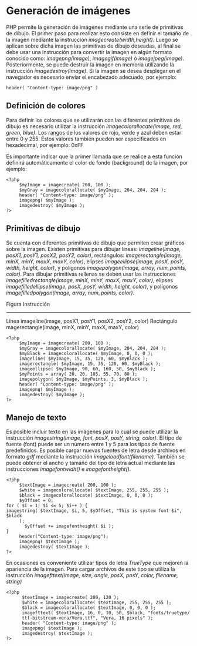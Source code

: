 # Generación de imágenes

PHP permite la generación de imágenes mediante una serie de primitivas de dibujo. El primer paso para realizar esto consiste en definir el tamaño de la imagen mediante la instrucción *imagecreate(width,height)*. Luego se aplican sobre dicha imagen las primitivas de dibujo deseadas, al final se debe usar una instrucción para convertir la imagen en algún formato conocido como: *imagepng(image)*, *imagegif(image)* ó *imagejpeg(image)*. Posteriormente, se puede destruir la imagen en memoria utilizando la instrucción *imagedestroy(image)*. Si la imagen se desea desplegar en el navegador es necesario enviar el encabezado adecuado, por ejemplo:

	header( "Content-type: image/png" )

## Definición de colores

Para definir los colores que se utilizarán con las diferentes primitivas de dibujo es necesario utilizar la instrucción *imagecolorallocate(image, red, green, blue)*. Los rangos de los valores de rojo, verde y azul deben estar entre 0 y 255. Estos valores también pueden ser especificados en hexadecimal, por ejemplo: 0xFF

Es importante indicar que la primer llamada que se realice a esta función definirá automáticamente el color de fondo (background) de la imagen, por ejemplo:

	<?php
	     $myImage = imagecreate( 200, 100 );
	     $myGray = imagecolorallocate( $myImage, 204, 204, 204 );
	     header( "Content-type: image/png" );
	     imagepng( $myImage );
	     imagedestroy( $myImage );
	?>

## Primitivas de dibujo

Se cuenta con diferentes primitivas de dibujo que permiten crear gráficos sobre la imagen. Existen primitivas para dibujar líneas: *imageline(image, posX1, posY1, posX2, posY2, color)*, rectángulos: *imagerectangle(image, minX, minY, maxX, maxY, color)*, elipses *imageellipse(image, posX, posY, width, height, color)*, y polígonos *imagepolygon(image, array, num_points, color)*. Para dibujar primitivas rellenas se deben usar las instrucciones *imagefilledrectangle(image, minX, minY, maxX, maxY, color)*, elipses *imagefilledellipse(image, posX, posY, width, height, color)*, y polígonos *imagefilledpolygon(image, array, num_points, color)*.

Figura     Instrucción
---------  ---------------------------------------------------
Línea      imageline(image, posX1, posY1, posX2, posY2, color)
Rectángulo magerectangle(image, minX, minY, maxX, maxY, color)


	<?php
	     $myImage = imagecreate( 200, 100 );
	     $myGray = imagecolorallocate( $myImage, 204, 204, 204 );
	     $myBlack = imagecolorallocate( $myImage, 0, 0, 0 );
	     imageline( $myImage, 15, 35, 120, 60, $myBlack );
		 imagerectangle( $myImage, 15, 35, 120, 60, $myBlack );
		 imageellipse( $myImage, 90, 60, 160, 50, $myBlack );
		 $myPoints = array( 20, 20, 185, 55, 70, 80 );
		 imagepolygon( $myImage, $myPoints, 3, $myBlack );
	     header( "Content-type: image/png" );
	     imagepng( $myImage );
	     imagedestroy( $myImage );
	?>
	
## Manejo de texto

Es posible incluir texto en las imágenes para lo cual se puede utilizar la instrucción *imagestring(image, font, posX, posY, string, color)*. El tipo de fuente (font) puede ser un número entre 1 y 5 para los tipos de fuente predefinidos. Es posible cargar nuevas fuentes de letra desde archivos en formato *gdf* mediante la instrucción *imageloadfont(filename)*. También se puede obtener el ancho y tamaño del tipo de letra actual mediante las instrucciones *imagefontwidh()* e *imagefontheight()*. 

	<?php
	     $textImage = imagecreate( 200, 100 );
	     $white = imagecolorallocate( $textImage, 255, 255, 255 );
	     $black = imagecolorallocate( $textImage, 0, 0, 0 );
	     $yOffset = 0;
	for ( $i = 1; $i <= 5; $i++ ) {
	imagestring( $textImage, $i, 5, $yOffset, "This is system font $i", $black
	     );
	       $yOffset += imagefontheight( $i );
	}
	     header("Content-type: image/png");
	     imagepng( $textImage );
	     imagedestroy( $textImage );
	?>
	
En ocasiones es conveniente utilizar tipos de letra *TrueType* que mejoren la apariencia de la imagen. Para cargar archivos de este tipo se utiliza la instrucción *imagefttext(image, size, angle, posX, posY, color, filename, string)*

	<?php
	      $textImage = imagecreate( 200, 120 );
	      $white = imagecolorallocate( $textImage, 255, 255, 255 );
	      $black = imagecolorallocate( $textImage, 0, 0, 0 );
	      imagefttext( $textImage, 16, 0, 10, 50, $black, "fonts/truetype/
	      ttf-bitstream-vera/Vera.ttf", "Vera, 16 pixels" );
	      header( "Content-type: image/png" );
	      imagepng( $textImage );
	      imagedestroy( $textImage );
	?>